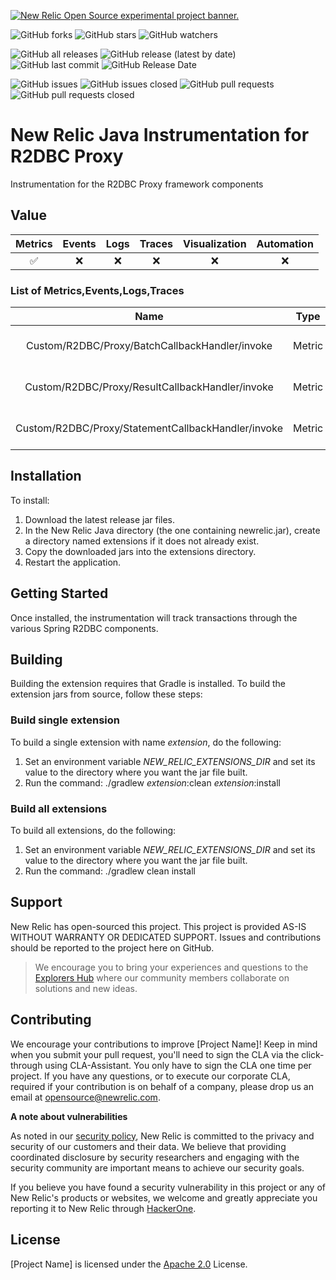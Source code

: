 <a href="https://opensource.newrelic.com/oss-category/#new-relic-experimental"><picture><source media="(prefers-color-scheme: dark)" srcset="https://github.com/newrelic/opensource-website/raw/main/src/images/categories/dark/Experimental.png"><source media="(prefers-color-scheme: light)" srcset="https://github.com/newrelic/opensource-website/raw/main/src/images/categories/Experimental.png"><img alt="New Relic Open Source experimental project banner." src="https://github.com/newrelic/opensource-website/raw/main/src/images/categories/Experimental.png"></picture></a>

![GitHub forks](https://img.shields.io/github/forks/newrelic-experimental/newrelic-java-r2dbc?style=social)
![GitHub stars](https://img.shields.io/github/stars/newrelic-experimental/newrelic-java-r2dbc?style=social)
![GitHub watchers](https://img.shields.io/github/watchers/newrelic-experimental/newrelic-java-r2dbc?style=social)

![GitHub all releases](https://img.shields.io/github/downloads/newrelic-experimental/newrelic-java-r2dbc/total)
![GitHub release (latest by date)](https://img.shields.io/github/v/release/newrelic-experimental/newrelic-java-r2dbc)
![GitHub last commit](https://img.shields.io/github/last-commit/newrelic-experimental/newrelic-java-r2dbc)
![GitHub Release Date](https://img.shields.io/github/release-date/newrelic-experimental/newrelic-java-r2dbc)


![GitHub issues](https://img.shields.io/github/issues/newrelic-experimental/newrelic-java-r2dbc)
![GitHub issues closed](https://img.shields.io/github/issues-closed/newrelic-experimental/newrelic-java-r2dbc)
![GitHub pull requests](https://img.shields.io/github/issues-pr/newrelic-experimental/newrelic-java-r2dbc)
![GitHub pull requests closed](https://img.shields.io/github/issues-pr-closed/newrelic-experimental/newrelic-java-r2dbc)


# New Relic Java Instrumentation for R2DBC Proxy

Instrumentation for the R2DBC Proxy framework components

## Value

|Metrics | Events | Logs | Traces | Visualization | Automation |
|:-:|:-:|:-:|:-:|:-:|:-:|
|:white_check_mark:|:x:|:x:|:x:|:x:|:x:|


### List of Metrics,Events,Logs,Traces
|Name | Type | Description |
|:-:|:-:|:-:|
|Custom/R2DBC/Proxy/BatchCallbackHandler/invoke | Metric| Traces of io.r2dbc.proxy.callback.StatementCallbackHandler invoke method|
|Custom/R2DBC/Proxy/ResultCallbackHandler/invoke | Metric| Traces of io.r2dbc.proxy.callback.StatementCallbackHandler invoke method|
|Custom/R2DBC/Proxy/StatementCallbackHandler/invoke | Metric| Traces of io.r2dbc.proxy.callback.StatementCallbackHandler invoke method|


## Installation

To install:

1. Download the latest release jar files.   
2. In the New Relic Java directory (the one containing newrelic.jar), create a directory named extensions if it does not already exist.
3. Copy the downloaded jars into the extensions directory.
4. Restart the application.

## Getting Started

Once installed, the instrumentation will track transactions through the various Spring R2DBC components.

## Building

Building the extension requires that Gradle is installed.
To build the extension jars from source, follow these steps:
### Build single extension
To build a single extension with name *extension*, do the following:
1. Set an environment variable *NEW_RELIC_EXTENSIONS_DIR* and set its value to the directory where you want the jar file built.
2. Run the command: ./gradlew *extension*:clean *extension*:install
### Build all extensions
To build all extensions, do the following:
1. Set an environment variable *NEW_RELIC_EXTENSIONS_DIR* and set its value to the directory where you want the jar file built.
2. Run the command: ./gradlew clean install

## Support

New Relic has open-sourced this project. This project is provided AS-IS WITHOUT WARRANTY OR DEDICATED SUPPORT. Issues and contributions should be reported to the project here on GitHub.

>We encourage you to bring your experiences and questions to the [Explorers Hub](https://discuss.newrelic.com) where our community members collaborate on solutions and new ideas.

## Contributing

We encourage your contributions to improve [Project Name]! Keep in mind when you submit your pull request, you'll need to sign the CLA via the click-through using CLA-Assistant. You only have to sign the CLA one time per project. If you have any questions, or to execute our corporate CLA, required if your contribution is on behalf of a company, please drop us an email at opensource@newrelic.com.

**A note about vulnerabilities**

As noted in our [security policy](../../security/policy), New Relic is committed to the privacy and security of our customers and their data. We believe that providing coordinated disclosure by security researchers and engaging with the security community are important means to achieve our security goals.

If you believe you have found a security vulnerability in this project or any of New Relic's products or websites, we welcome and greatly appreciate you reporting it to New Relic through [HackerOne](https://hackerone.com/newrelic).

## License

[Project Name] is licensed under the [Apache 2.0](http://apache.org/licenses/LICENSE-2.0.txt) License.
